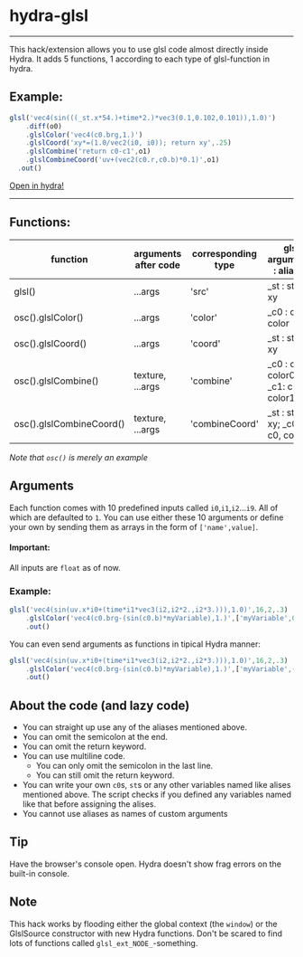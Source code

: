 # hydra-glsl
---
This hack/extension allows you to use glsl code almost directly inside Hydra. It adds 5 functions, 1 according to each type of glsl-function in hydra.

## Example:
```js
glsl('vec4(sin(((_st.x*54.)+time*2.)*vec3(0.1,0.102,0.101)),1.0)')
  	.diff(o0)
	.glslColor('vec4(c0.brg,1.)')
	.glslCoord('xy*=(1.0/vec2(i0, i0)); return xy',.25)
	.glslCombine('return c0-c1',o1)
	.glslCombineCoord('uv+(vec2(c0.r,c0.b)*0.1)',o1)
  .out()
```
[Open in hydra!](https://hydra.ojack.xyz/?sketch_id=agiUw1vmrGmmf4Zy)

---

## Functions:

| function                 | arguments after code       | corresponding type | glsl arguments : aliases          |
|--------------------------|------------------|--------------------|-----------------------------------|
| glsl()                   | ...args          | 'src'              | _st : st, uv, xy                  |
| osc().glslColor()        | ...args          | 'color'            | _c0 : c0, color                   |
| osc().glslCoord()        | ...args          | 'coord'            | _st : st, uv, xy                  |
| osc().glslCombine()      | texture, ...args | 'combine'          | _c0 : c0, color0; _c1: c1, color1 |
| osc().glslCombineCoord() | texture, ...args | 'combineCoord'     | _st : st, uv, xy; _c0: c0, color  |

*Note that `osc()` is merely an example*

## Arguments

Each function comes with 10 predefined inputs called `i0`,`i1`,`i2`...`i9`. All of which are defaulted to `1`. You can use either these 10 arguments or define your own by sending them as arrays in the form of `['name',value]`. 

#### Important:
All inputs are `float` as of now.

### Example:

```js
glsl('vec4(sin(uv.x*i0+(time*i1*vec3(i2,i2*2.,i2*3.))),1.0)',16,2,.3)
	.glslColor('vec4(c0.brg-(sin(c0.b)*myVariable),1.)',['myVariable',0.2])
	.out()
```

You can even send arguments as functions in tipical Hydra manner:

```js
glsl('vec4(sin(uv.x*i0+(time*i1*vec3(i2,i2*2.,i2*3.))),1.0)',16,2,.3)
	.glslColor('vec4(c0.brg-(sin(c0.b)*myVariable),1.)',['myVariable',()=>time%1])
	.out()
```

## About the code (and lazy code)

* You can straight up use any of the aliases mentioned above.
* You can omit the semicolon at the end.
* You can omit the return keyword.
* You can use multiline code.
    * You can only omit the semicolon in the last line.
    * You can still omit the return keyword.
* You can write your own `c0`s, `st`s or any other variables named like alises mentioned above. The script checks if you defined any variables named like that before assigning the alises.
* You cannot use aliases as names of custom arguments

## Tip

Have the browser's console open. Hydra doesn't show frag errors on the built-in console.

## Note

This hack works by flooding either the global context (the `window`) or the GlslSource constructor with new Hydra functions. Don't be scared to find lots of functions called `glsl_ext_NODE_`-something.

